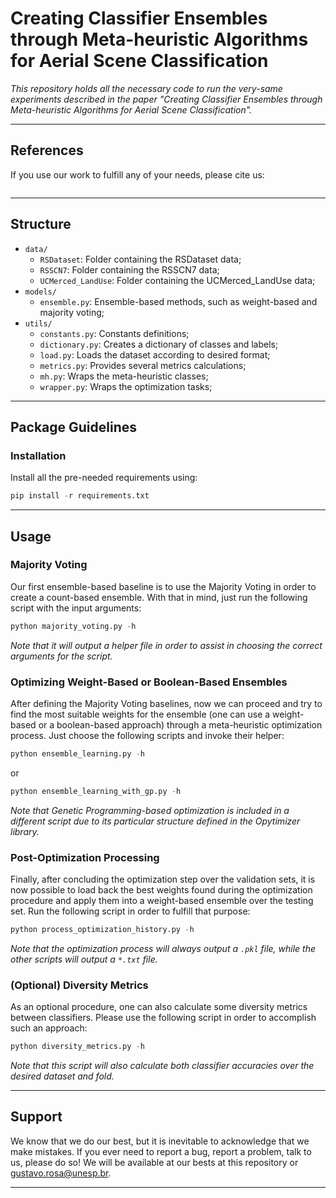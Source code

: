 # Creating Classifier Ensembles through Meta-heuristic Algorithms for Aerial Scene Classification

*This repository holds all the necessary code to run the very-same experiments described in the paper "Creating Classifier Ensembles through Meta-heuristic Algorithms for Aerial Scene Classification".*

---

## References

If you use our work to fulfill any of your needs, please cite us:

```
```

---

## Structure

  * `data/`
    * `RSDataset`: Folder containing the RSDataset data;
    * `RSSCN7`: Folder containing the RSSCN7 data;
    * `UCMerced_LandUse`: Folder containing the UCMerced_LandUse data;
  * `models/`
    * `ensemble.py`: Ensemble-based methods, such as weight-based and majority voting;
  * `utils/`
    * `constants.py`: Constants definitions;
    * `dictionary.py`: Creates a dictionary of classes and labels;
    * `load.py`: Loads the dataset according to desired format;
    * `metrics.py`: Provides several metrics calculations;
    * `mh.py`: Wraps the meta-heuristic classes;
    * `wrapper.py`: Wraps the optimization tasks;

---

## Package Guidelines

### Installation

Install all the pre-needed requirements using:

```Python
pip install -r requirements.txt
```

---

## Usage

### Majority Voting

Our first ensemble-based baseline is to use the Majority Voting in order to create a count-based ensemble. With that in mind, just run the following script with the input arguments:

```Python
python majority_voting.py -h
```

*Note that it will output a helper file in order to assist in choosing the correct arguments for the script.*

### Optimizing Weight-Based or Boolean-Based Ensembles

After defining the Majority Voting baselines, now we can proceed and try to find the most suitable weights for the ensemble (one can use a weight-based or a boolean-based approach) through a meta-heuristic optimization process. Just choose the following scripts and invoke their helper:

```Python
python ensemble_learning.py -h
```

or

```Python
python ensemble_learning_with_gp.py -h
```

*Note that Genetic Programming-based optimization is included in a different script due to its particular structure defined in the Opytimizer library.*

### Post-Optimization Processing

Finally, after concluding the optimization step over the validation sets, it is now possible to load back the best weights found during the optimization procedure and apply them into a weight-based ensemble over the testing set. Run the following script in order to fulfill that purpose:

```Python
python process_optimization_history.py -h
```

*Note that the optimization process will always output a `.pkl` file, while the other scripts will output a `*.txt` file.*

### (Optional) Diversity Metrics

As an optional procedure, one can also calculate some diversity metrics between classifiers. Please use the following script in order to accomplish such an approach:

```Python
python diversity_metrics.py -h
```

*Note that this script will also calculate both classifier accuracies over the desired dataset and fold.*

---

## Support

We know that we do our best, but it is inevitable to acknowledge that we make mistakes. If you ever need to report a bug, report a problem, talk to us, please do so! We will be available at our bests at this repository or gustavo.rosa@unesp.br.

---
